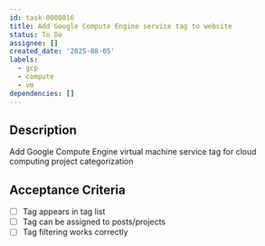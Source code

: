 ```yaml
---
id: task-0000816
title: Add Google Compute Engine service tag to website
status: To Do
assignee: []
created_date: '2025-08-05'
labels:
  - gcp
  - compute
  - vm
dependencies: []
---
```


## Description

Add Google Compute Engine virtual machine service tag for cloud computing project categorization

## Acceptance Criteria

- [ ] Tag appears in tag list
- [ ] Tag can be assigned to posts/projects
- [ ] Tag filtering works correctly
